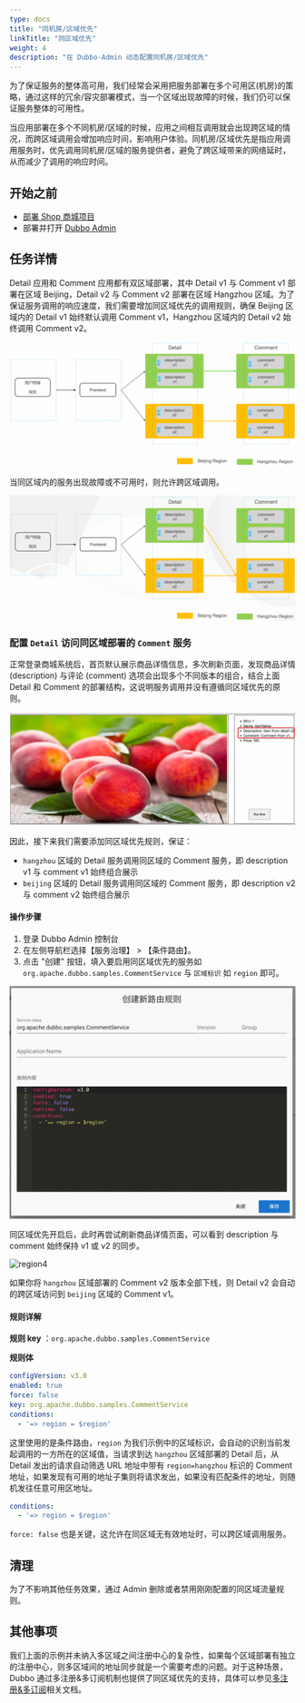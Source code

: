 ```yaml
---
type: docs
title: "同机房/区域优先"
linkTitle: "同区域优先"
weight: 4
description: "在 Dubbo-Admin 动态配置同机房/区域优先"
---
```


为了保证服务的整体高可用，我们经常会采用把服务部署在多个可用区(机房)的策略，通过这样的冗余/容灾部署模式，当一个区域出现故障的时候，我们仍可以保证服务整体的可用性。

当应用部署在多个不同机房/区域的时候，应用之间相互调用就会出现跨区域的情况，而跨区域调用会增加响应时间，影响用户体验。同机房/区域优先是指应用调用服务时，优先调用同机房/区域的服务提供者，避免了跨区域带来的网络延时，从而减少了调用的响应时间。

## 开始之前

* [部署 Shop 商城项目](../#部署商场系统)
* 部署并打开 [Dubbo Admin]()

## 任务详情

Detail 应用和 Comment 应用都有双区域部署，其中 Detail v1 与 Comment v1 部署在区域 Beijing，Detail v2 与 Comment v2 部署在区域 Hangzhou 区域。为了保证服务调用的响应速度，我们需要增加同区域优先的调用规则，确保 Beijing 区域内的 Detail v1 始终默认调用 Comment v1，Hangzhou 区域内的 Detail v2 始终调用 Comment v2。

![region1](/imgs/v3/tasks/region/region1.png)

当同区域内的服务出现故障或不可用时，则允许跨区域调用。

![region2](/imgs/v3/tasks/region/region2.png)


### 配置 `Detail` 访问同区域部署的 `Comment` 服务

正常登录商城系统后，首页默认展示商品详情信息，多次刷新页面，发现商品详情 (description) 与评论 (comment) 选项会出现多个不同版本的组合，结合上面 Detail 和 Comment 的部署结构，这说明服务调用并没有遵循同区域优先的原则。

![region3](/imgs/v3/tasks/region/region3.png)

因此，接下来我们需要添加同区域优先规则，保证：
* `hangzhou` 区域的 Detail 服务调用同区域的 Comment 服务，即 description v1 与 comment v1 始终组合展示
* `beijing` 区域的 Detail 服务调用同区域的 Comment 服务，即 description v2 与 comment v2 始终组合展示

#### 操作步骤
1. 登录 Dubbo Admin 控制台
2. 在左侧导航栏选择【服务治理】 > 【条件路由】。
3. 点击 "创建" 按钮，填入要启用同区域优先的服务如 `org.apache.dubbo.samples.CommentService` 与 `区域标识` 如 `region` 即可。

![Admin 同区域优先设置截图](/imgs/v3/tasks/region/region_admin.png)

同区域优先开启后，此时再尝试刷新商品详情页面，可以看到 description 与 comment 始终保持 v1 或 v2 的同步。

![region4](/imgs/v3/tasks/region/region4.png)

如果你将 `hangzhou` 区域部署的 Comment v2 版本全部下线，则 Detail v2 会自动的跨区域访问到 `beijing` 区域的 Comment v1。

#### 规则详解

**规则 key** ：`org.apache.dubbo.samples.CommentService`

**规则体**
```yaml
configVersion: v3.0
enabled: true
force: false
key: org.apache.dubbo.samples.CommentService
conditions:
  - '=> region = $region'
```

这里使用的是条件路由，`region` 为我们示例中的区域标识，会自动的识别当前发起调用的一方所在的区域值，当请求到达 `hangzhou` 区域部署的 Detail 后，从 Detail 发出的请求自动筛选 URL 地址中带有 `region=hangzhou` 标识的 Comment 地址，如果发现有可用的地址子集则将请求发出，如果没有匹配条件的地址，则随机发往任意可用区地址。

```yaml
conditions:
  - '=> region = $region'
```

`force: false` 也是关键，这允许在同区域无有效地址时，可以跨区域调用服务。

## 清理
为了不影响其他任务效果，通过 Admin 删除或者禁用刚刚配置的同区域流量规则。

## 其他事项

我们上面的示例并未纳入多区域之间注册中心的复杂性，如果每个区域部署有独立的注册中心，则多区域间的地址同步就是一个需要考虑的问题。对于这种场景，Dubbo 通过多注册&多订阅机制也提供了同区域优先的支持，具体可以参见[多注册&多订阅]()相关文档。
